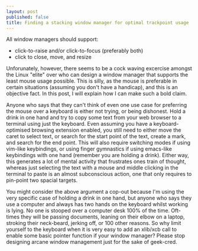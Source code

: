 ```yaml
---
layout: post
published: false
title: Finding a stacking window manager for optimal trackpoint usage
---
```


All window managers should support:

 - click-to-raise and/or click-to-focus (preferably both)
 - click to close, move, and resize
 
Unforunately, however, there seems to be a cock waving excercise amongst the Linux "elite" over who can design a window manager that supports the least mouse usage possible. This is silly, as the mouse is preferable in certain situations (assuming you don't have a handicap), and this is an objective fact. In this post, I will explain how I can make such a bold claim.  

Anyone who says that they can't think of even one use case for preferring the mouse over a keyboard is either not trying, or being dishonest. Hold a drink in one hand and try to copy some text from your web browser to a terminal using just the keyboard. Even assuming you have a keyboard-optimised browsing extension enabled, you still need to either move the caret to select text, or search for the start point of the text, create a mark, and search for the end point. This will also require switching modes if using vim-like keybindings, or using finger gymnastics if using emacs-like keybindings with one hand (remember you are holding a drink). Either way, this generates a lot of mental activity that frustrates ones train of thought, whereas just selecting the text with a mouse and middle clicking in the terminal to paste is an almost subconscious action, one that only requires to pin-point two spacial targets.

You might consider the above argument a cop-out because I'm using the very specific case of holding a drink in one hand, but anyone who says they use a computer and always has two hands on the keyboard whilst working is lying. No one is stooped over a computer desk 100% of the time. Oft-times they will be passing documents, leaning on their elbow on a laptop, stroking their neck-beard, jerking off, or 100 other reasons. So why limit yourself to the keyboard when it is very easy to add an xlib/xcb call to enable some basic pointer function if your window manager? Please stop designing arcane window management just for the sake of geek-cred.
